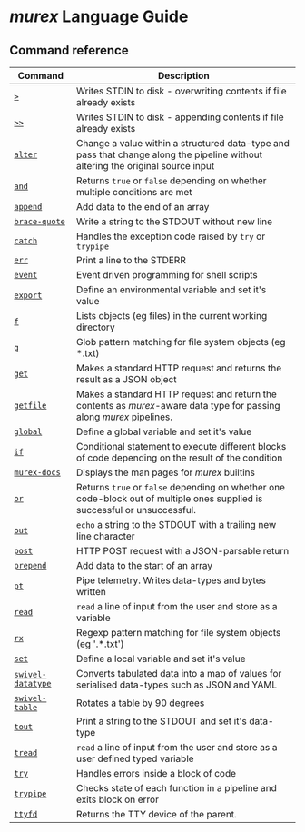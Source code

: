 # _murex_ Language Guide

## Command reference

| Command                   | Description |
| ------------------------- | ----------- |
|               [`>`](>.md) | Writes STDIN to disk - overwriting contents if file already exists |
|             [`>>`](>>.md) | Writes STDIN to disk - appending contents if file already exists |
|       [`alter`](alter.md) | Change a value within a structured data-type and pass that change along the pipeline without altering the original source input |
|           [`and`](and.md) | Returns `true` or `false` depending on whether multiple conditions are met |
|     [`append`](append.md) | Add data to the end of an array |
| [`brace-quote`](brace-quote.md) | Write a string to the STDOUT without new line |
|       [`catch`](catch.md) | Handles the exception code raised by `try` or `trypipe` |
|           [`err`](err.md) | Print a line to the STDERR |
|       [`event`](event.md) | Event driven programming for shell scripts |
|     [`export`](export.md) | Define an environmental variable and set it's value |
|               [`f`](f.md) | Lists objects (eg files) in the current working directory |
|               [`g`](g.md) | Glob pattern matching for file system objects (eg *.txt) |
|           [`get`](get.md) | Makes a standard HTTP request and returns the result as a JSON object |
|   [`getfile`](getfile.md) | Makes a standard HTTP request and return the contents as _murex_-aware data type for passing along _murex_ pipelines. |
|     [`global`](global.md) | Define a global variable and set it's value |
|             [`if`](if.md) | Conditional statement to execute different blocks of code depending on the result of the condition |
| [`murex-docs`](murex-docs.md) | Displays the man pages for _murex_ builtins |
|             [`or`](or.md) | Returns `true` or `false` depending on whether one code-block out of multiple ones supplied is successful or unsuccessful. |
|           [`out`](out.md) | `echo` a string to the STDOUT with a trailing new line character |
|         [`post`](post.md) | HTTP POST request with a JSON-parsable return |
|   [`prepend`](prepend.md) | Add data to the start of an array |
|             [`pt`](pt.md) | Pipe telemetry. Writes data-types and bytes written |
|         [`read`](read.md) | `read` a line of input from the user and store as a variable |
|             [`rx`](rx.md) | Regexp pattern matching for file system objects (eg '.*\.txt') |
|           [`set`](set.md) | Define a local variable and set it's value |
| [`swivel-datatype`](swivel-datatype.md) | Converts tabulated data into a map of values for serialised data-types such as JSON and YAML |
| [`swivel-table`](swivel-table.md) | Rotates a table by 90 degrees |
|         [`tout`](tout.md) | Print a string to the STDOUT and set it's data-type |
|       [`tread`](tread.md) | `read` a line of input from the user and store as a user defined typed variable |
|           [`try`](try.md) | Handles errors inside a block of code |
|   [`trypipe`](trypipe.md) | Checks state of each function in a pipeline and exits block on error |
|       [`ttyfd`](ttyfd.md) | Returns the TTY device of the parent. |
